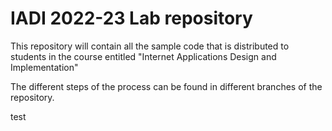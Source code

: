 # IADI 2022-23 Lab repository

This repository will contain all the sample code that is distributed 
to students in the course entitled "Internet Applications Design 
and Implementation"

The different steps of the process can be found in different branches of 
the repository.

test

